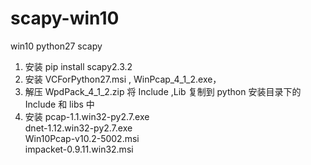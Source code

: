 # scapy-win10
win10 python27  scapy 
1. 安装 pip install scapy2.3.2
2. 安装 VCForPython27.msi , WinPcap_4_1_2.exe，
3. 解压 WpdPack_4_1_2.zip 将 Include ,Lib  复制到 python 安装目录下的 Include 和 libs 中
4. 安装
pcap-1.1.win32-py2.7.exe    
dnet-1.12.win32-py2.7.exe   
Win10Pcap-v10.2-5002.msi   
impacket-0.9.11.win32.msi   
